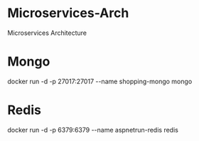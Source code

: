 # Microservices-Arch
Microservices Architecture

# Mongo
docker run -d -p 27017:27017 --name shopping-mongo mongo

# Redis
docker run -d -p 6379:6379 --name aspnetrun-redis redis
